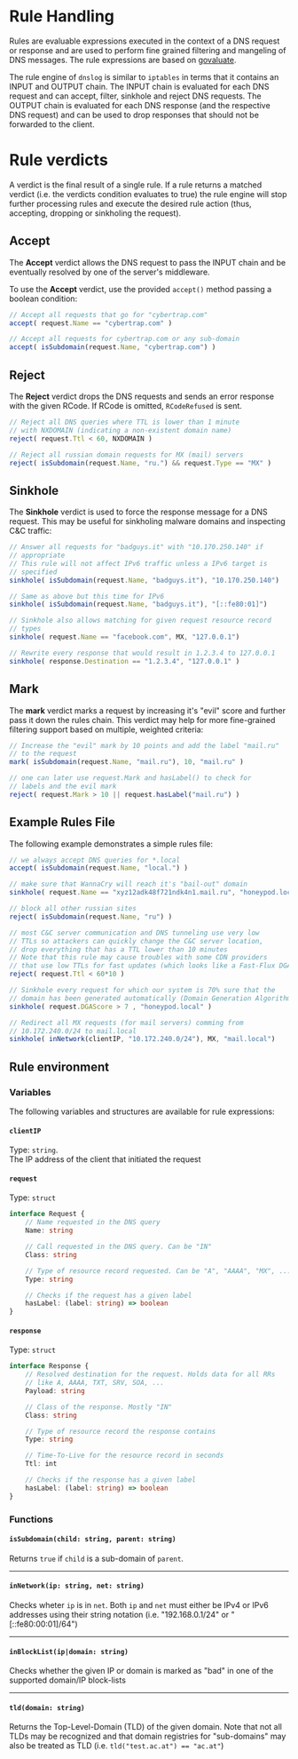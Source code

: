 # Rule Handling

Rules are evaluable expressions executed in the context of a DNS request or response and are used to perform fine grained filtering and mangeling of DNS messages. The rule expressions are based on [govaluate](https://github.com/Knetic/govaluate).

The rule engine of `dnslog` is similar to `iptables` in terms that it contains an INPUT and OUTPUT chain. The INPUT chain is evaluated for each DNS request and can accept, filter, sinkhole and reject DNS requests. The OUTPUT chain is evaluated for each DNS response (and the respective DNS request) and can be used to drop responses that should not be forwarded to the client.

# Rule verdicts

A verdict is the final result of a single rule. If a rule returns a matched verdict (i.e. the verdicts condition evaluates to true) the rule engine will stop further processing rules and execute the desired rule action (thus, accepting, dropping or sinkholing the request). 

## Accept

The **Accept** verdict allows the DNS request to pass the INPUT chain and be eventually resolved by one of the server's middleware.

To use the **Accept** verdict, use the provided `accept()` method passing a boolean condition:

```javascript
// Accept all requests that go for "cybertrap.com"
accept( request.Name == "cybertrap.com" )

// Accept all requests for cybertrap.com or any sub-domain
accept( isSubdomain(request.Name, "cybertrap.com") )
```

## Reject

The **Reject** verdict drops the DNS requests and sends an error response with the given RCode. If RCode is omitted, `RCodeRefused` is sent.

```javascript
// Reject all DNS queries where TTL is lower than 1 minute
// with NXDOMAIN (indicating a non-existent domain name)
reject( request.Ttl < 60, NXDOMAIN )

// Reject all russian domain requests for MX (mail) servers
reject( isSubdomain(request.Name, "ru.") && request.Type == "MX" )
```

## Sinkhole

The **Sinkhole** verdict is used to force the response message for
a DNS request. This may be useful for sinkholing malware domains and
inspecting C&C traffic:

```javascript
// Answer all requests for "badguys.it" with "10.170.250.140" if
// appropriate
// This rule will not affect IPv6 traffic unless a IPv6 target is
// specified
sinkhole( isSubdomain(request.Name, "badguys.it"), "10.170.250.140")

// Same as above but this time for IPv6
sinkhole( isSubdomain(request.Name, "badguys.it"), "[::fe80:01]")

// Sinkhole also allows matching for given request resource record
// types
sinkhole( request.Name == "facebook.com", MX, "127.0.0.1")

// Rewrite every response that would result in 1.2.3.4 to 127.0.0.1
sinkhole( response.Destination == "1.2.3.4", "127.0.0.1" )
```

## Mark

The **mark** verdict marks a request by increasing it's "evil" score and further pass it down the rules chain. This verdict may help for more fine-grained filtering support based on multiple, weighted criteria:

```javascript
// Increase the "evil" mark by 10 points and add the label "mail.ru"
// to the request
mark( isSubdomain(request.Name, "mail.ru"), 10, "mail.ru" )

// one can later use request.Mark and hasLabel() to check for 
// labels and the evil mark
reject( request.Mark > 10 || request.hasLabel("mail.ru") )
```

## Example Rules File

The following example demonstrates a simple rules file:

```javascript
// we always accept DNS queries for *.local
accept( isSubdomain(request.Name, "local.") )

// make sure that WannaCry will reach it's "bail-out" domain
sinkhole( request.Name == "xyz12adk48f721ndk4n1.mail.ru", "honeypod.local")

// block all other russian sites
reject( isSubdomain(request.Name, "ru") )

// most C&C server communication and DNS tunneling use very low
// TTLs so attackers can quickly change the C&C server location,
// drop everything that has a TTL lower than 10 minutes
// Note that this rule may cause troubles with some CDN providers
// that use low TTLs for fast updates (which looks like a Fast-Flux DGA network ....)
reject( request.Ttl < 60*10 )

// Sinkhole every request for which our system is 70% sure that the
// domain has been generated automatically (Domain Generation Algorithm)
sinkhole( request.DGAScore > 7 , "honeypod.local" )

// Redirect all MX requests (for mail servers) comming from
// 10.172.240.0/24 to mail.local
sinkhole( inNetwork(clientIP, "10.172.240.0/24"), MX, "mail.local")
```


## Rule environment

### Variables

The following variables and structures are available for rule expressions:

#### `clientIP`

Type: `string`.  
The IP address of the client that initiated the request

#### `request`

Type: `struct`

```typescript
interface Request {
    // Name requested in the DNS query
    Name: string

    // Call requested in the DNS query. Can be "IN"
    Class: string

    // Type of resource record requested. Can be "A", "AAAA", "MX", ...
    Type: string

    // Checks if the request has a given label
    hasLabel: (label: string) => boolean
}
```

#### `response`

Type: `struct`

```typescript
interface Response {
    // Resolved destination for the request. Holds data for all RRs
    // like A, AAAA, TXT, SRV, SOA, ...
    Payload: string

    // Class of the response. Mostly "IN"
    Class: string

    // Type of resource record the response contains
    Type: string

    // Time-To-Live for the resource record in seconds
    Ttl: int

    // Checks if the response has a given label
    hasLabel: (label: string) => boolean
}
```


### Functions

#### `isSubdomain(child: string, parent: string)`

Returns `true` if `child` is a sub-domain of `parent`.

   
---

#### `inNetwork(ip: string, net: string)`

Checks wheter `ip` is in `net`. Both `ip` and `net` must either be IPv4 or IPv6 addresses using their string notation (i.e. "192.168.0.1/24" or "[::fe80:00:01]/64")

   
---
   
#### `inBlockList(ip|domain: string)`

Checks whether the given IP or domain is marked as "bad" in one of the supported domain/IP block-lists

   
---

#### `tld(domain: string)`

Returns the Top-Level-Domain (TLD) of the given domain. Note that not all TLDs may be recognized and that domain registries for "sub-domains" may also be treated as TLD (i.e. `tld("test.ac.at") == "ac.at"`)